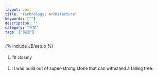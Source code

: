 ```yaml
---
layout: post
title: "Technology: Architecture"
keywords: [""]
description: ""
category: "言葉"
tags: ["英語"]
---
```

{% include JB/setup %}

####
1. fit closely

####
1. It was build out of super-strong stone that can withstand a falling tree.
